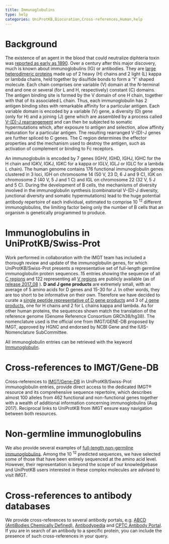 ```yaml
---
title: Immunoglobulins
type: help
categories: UniProtKB,Biocuration,Cross-references,Human,help
---
```


# Background

The existence of an agent in the blood that could neutralize diphteria toxin was [reported as early as 1890](https://www.ncbi.nlm.nih.gov/pubmed/1749380). Over a century after this major discovery, much is known about immunoglobulins (IG) or antibodies. They are [large heterodimeric proteins](https://www.ncbi.nlm.nih.gov/pubmed/20176268) made up of 2 heavy (H) chains and 2 light (L) kappa or lambda chains, held together by disulfide bonds to form a 'Y' shaped molecule. Each chain comprises one variable (V) domain at the N-terminal end and one or several (for L and H, respectively) constant (C) domains. The antigen binding site is formed by the V domain of one H chain, together with that of its associated L chain. Thus, each immunoglobulin has 2 antigen binding sites with remarkable affinity for a particular antigen. Each variable domain is encoded by a variable (V) gene, a diversity (D) gene (only for H) and a joining (J) gene which are assembled by a process called [V-(D)-J rearrangement](https://www.ncbi.nlm.nih.gov/pubmed/24600447) and can then be subjected to somatic hypermutations which, after exposure to antigen and selection, allow affinity maturation for a particular antigen. The resulting rearranged V-(D)-J genes are further spliced to C genes. The C region determines the effector properties and the mechanism used to destroy the antigen, such as activation of complement or binding to Fc receptors.

An immunoglobulin is encoded by 7 genes (IGHV, IGHD, IGHJ, IGHC for the H chain and IGKV, IGKJ, IGKC for a kappa or IGLV, IGLJ or IGLC for a lambda L chain). The human genome contains 176 functional immunoglobulin genes clustered in 3 loci, IGH on chromosome 14 (50 V, 23 D, 6 J and 9 C), IGK on chromosome 2 (40 V, 5 J and 1 C) and IGL on chromosome 22 (32 V, 5 J and 5 C). During the development of B cells, the mechanisms of diversity involved in the immunoglobulin synthesis (combinatorial V-(D)-J diversity, junctional diversity and somatic hypermutations) lead to the huge potential antibody repertoire of each individual, estimated to comprise 10 <sup>12</sup> different immunoglobulins, the limiting factor being only the number of B cells that an organism is genetically programmed to produce.

# Immunoglobulins in UniProtKB/Swiss-Prot

Work performed in collaboration with the IMGT team has included a thorough review and update of the immunoglobulin genes, for which UniProtKB/Swiss-Prot presents a representative set of full-length germline immunoglobulin protein sequences. 15 entries showing the sequence of all [C regions](https://www.uniprot.org/uniprotkb?query=keyword%3AKW-1280%20AND%20keyword%3AKW-1185%20AND%20protein_name%3Aimmunoglobulin%20AND%20protein_name%3Aconstant%20AND%20organism_id%3A9606%20AND%20reviewed%3Atrue) and 122 representing all [V regions](https://www.uniprot.org/uniprotkb?query=keyword:KW-1280+AND+keyword:KW-1185+AND+name:immunoglobulin+AND+name:variable+AND+organism_id:9606+AND+reviewed:true) are publicly available (as of [release 2017_08](https://www.uniprot.org/release-notes/2017-08-30-release) ). **D and J gene products** are extremely small, with an average of 5 amino acids for D genes and 15-30 for J. In other words, they are too short to be informative on their own. Therefore we have decided to curate a [single peptide representative of D gene products](https://www.uniprot.org/uniprotkb/P0DOY5) and 3 of [J gene products](https://www.uniprot.org/uniprotkb?query=accession:A0A0C4DH62+OR+accession:A0A0A0MT89+OR+accession:A0A0A0MT76), one for H chains and 2 for L chains kappa and lambda. As for other human proteins, the sequences shown match the translation of the reference genome (Genome Reference Consortium GRCh38/hg38). The nomenclature used is the official one from IMGT/GENE-DB proposed by IMGT, approved by HGNC and endorsed by NCBI Gene and the IUIS-Nomenclature SubCommittee.

All immunoglobulin entries can be retrieved with the keyword [Immunoglobulin](https://www.uniprot.org/keywords/KW-1280).

# Cross-references to IMGT/Gene-DB

Cross-references to [IMGT/Gene-DB](http://www.imgt.org/genedb/doc) in UniProtKB/Swiss-Prot immunoglobulin entries, provide direct access to the dedicated IMGT® resource and its comprehensive sequence repertoire, which describes almost 100 alleles from 462 functional and non-functional genes together with a wealth of additional information concerning immunoglobulins (Aug 2017). Reciprocal links to UniProtKB from IMGT ensure easy navigation between both resources.

# Non-germline immunoglobulins

We also provide several examples of [full-length non-germline immunoglobulins](<https://www.uniprot.org/uniprotkb?query=(keyword:KW-1280+AND+reviewed:true+AND+organism_id:9606)+NOT+keyword:KW-1185>). Among the 10 <sup>12</sup> predicted sequences, we have selected some of those that have been entirely sequenced at the amino acid level. However, their representation is beyond the scope of our knowledgebase and UniProtKB users interested in these complex molecules are advised to visit IMGT.

# Cross-references to antibody databases

We provide cross-references to several antibody portals, e.g. [ABCD (AntiBodies Chemically Defined)](https://www.uniprot.org/uniprotkb?query=database%3Aabcd), [Antibodypedia](https://www.uniprot.org/uniprotkb?query=database%3Aantibodypedia) and [CPTC Antibody Portal](https://www.uniprot.org/uniprotkb?query=database%3Acptc). If you are in search of an antibody to a specific protein, you can include the presence of such cross-references in your query.
